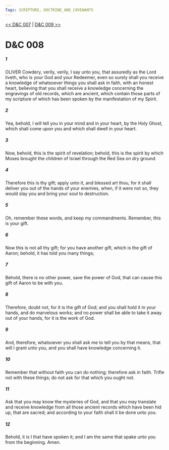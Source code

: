 ```yaml
---
Tags: SCRIPTURE, DOCTRINE_AND_COVENANTS
---
```


[<< D&C 007](DOCTRINE_AND_COVENANTS/D&C_007.md) | [D&C 009 >>](DOCTRINE_AND_COVENANTS/D&C_009.md)

# D&C 008

##### 1
 OLIVER Cowdery, verily, verily, I say unto you, that assuredly as the Lord liveth, who is your God and your Redeemer, even so surely shall you receive a knowledge of whatsoever things you shall ask in faith, with an honest heart, believing that you shall receive a knowledge concerning the engravings of old records, which are ancient, which contain those parts of my scripture of which has been spoken by the manifestation of my Spirit.
##### 2
 Yea, behold, I will tell you in your mind and in your heart, by the Holy Ghost, which shall come upon you and which shall dwell in your heart.
##### 3
 Now, behold, this is the spirit of revelation; behold, this is the spirit by which Moses brought the children of Israel through the Red Sea on dry ground.
##### 4
 Therefore this is thy gift; apply unto it, and blessed art thou, for it shall deliver you out of the hands of your enemies, when, if it were not so, they would slay you and bring your soul to destruction.
##### 5
 Oh, remember these words, and keep my commandments. Remember, this is your gift.
##### 6
 Now this is not all thy gift; for you have another gift, which is the gift of Aaron; behold, it has told you many things;
##### 7
 Behold, there is no other power, save the power of God, that can cause this gift of Aaron to be with you.
##### 8
 Therefore, doubt not, for it is the gift of God; and you shall hold it in your hands, and do marvelous works; and no power shall be able to take it away out of your hands, for it is the work of God.
##### 9
 And, therefore, whatsoever you shall ask me to tell you by that means, that will I grant unto you, and you shall have knowledge concerning it.
##### 10
 Remember that without faith you can do nothing; therefore ask in faith. Trifle not with these things; do not ask for that which you ought not.
##### 11
 Ask that you may know the mysteries of God, and that you may translate and receive knowledge from all those ancient records which have been hid up, that are sacred; and according to your faith shall it be done unto you.
##### 12
 Behold, it is I that have spoken it; and I am the same that spake unto you from the beginning. Amen.
